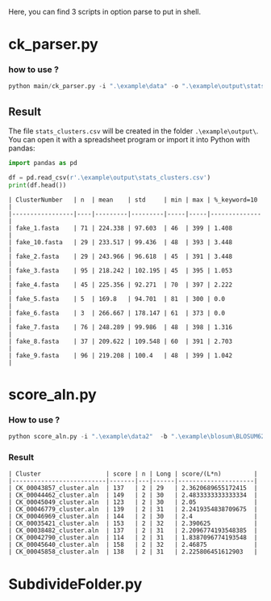 Here, you can find 3 scripts in option parse to put in shell.

# ck_parser.py

### how to use ?


```python
python main/ck_parser.py -i ".\example\data" -o ".\example\output\stats_clusters.csv" -k "10"
```

## Result

The file `stats_clusters.csv` will be created in the folder `.\example\output\`.  
You can open it with a spreadsheet program or import it into Python with pandas:

```python
import pandas as pd

df = pd.read_csv(r'.\example\output\stats_clusters.csv')
print(df.head())
```

```csv
| ClusterNumber   | n  | mean    | std     | min | max | %_keyword=10 |
|-----------------|----|---------|---------|-----|-----|--------------|
| fake_1.fasta    | 71 | 224.338 | 97.603  | 46  | 399 | 1.408        |
| fake_10.fasta   | 29 | 233.517 | 99.436  | 48  | 393 | 3.448        |
| fake_2.fasta    | 29 | 243.966 | 96.618  | 45  | 391 | 3.448        |
| fake_3.fasta    | 95 | 218.242 | 102.195 | 45  | 395 | 1.053        |
| fake_4.fasta    | 45 | 225.356 | 92.271  | 70  | 397 | 2.222        |
| fake_5.fasta    | 5  | 169.8   | 94.701  | 81  | 300 | 0.0          |
| fake_6.fasta    | 3  | 266.667 | 178.147 | 61  | 373 | 0.0          |
| fake_7.fasta    | 76 | 248.289 | 99.986  | 48  | 398 | 1.316        |
| fake_8.fasta    | 37 | 209.622 | 109.548 | 60  | 391 | 2.703        |
| fake_9.fasta    | 96 | 219.208 | 100.4   | 48  | 399 | 1.042        |
```

# score_aln.py

### How to use ?

```python
python score_aln.py -i ".\example\data2"  -b ".\example\blosum\BLOSUM62.txt" -o ".\example\output" -s 10
```

### Result

```csv
| Cluster                  | score | n | Long | score/(L*n)         |
|--------------------------|-------|---|------|---------------------|
| CK_00043857_cluster.aln  | 137   | 2 | 29   | 2.3620689655172415  |
| CK_00044462_cluster.aln  | 149   | 2 | 30   | 2.4833333333333334  |
| CK_00045049_cluster.aln  | 123   | 2 | 30   | 2.05                |
| CK_00046779_cluster.aln  | 139   | 2 | 31   | 2.2419354838709675  |
| CK_00046969_cluster.aln  | 144   | 2 | 30   | 2.4                 |
| CK_00035421_cluster.aln  | 153   | 2 | 32   | 2.390625            |
| CK_00038482_cluster.aln  | 137   | 2 | 31   | 2.2096774193548385  |
| CK_00042790_cluster.aln  | 114   | 2 | 31   | 1.8387096774193548  |
| CK_00045640_cluster.aln  | 158   | 2 | 32   | 2.46875             |
| CK_00045858_cluster.aln  | 138   | 2 | 31   | 2.225806451612903   |
```

# SubdivideFolder.py
